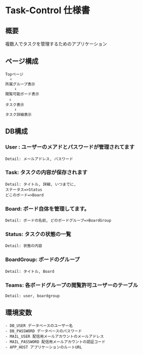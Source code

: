 # Task-Control 仕様書

## 概要
複数人でタスクを管理するためのアプリケーション

## ページ構成
	Topページ
	  ↓
	所属グループ表示
		↓
	閲覧可能ボード表示
	　↓
	タスク表示
		↓
	タスク詳細表示

## DB構成
### User : ユーザーのメアドとパスワードが管理されてます
	Detail: メールアドレス, パスワード 

### Task: タスクの内容が保存されます
	Detail: タイトル, 詳細, いつまでに, 
	ステータス=>Status
 	どこのボード=>Board

### Board: ボード自体を管理してます。
	Detail: ボードの名前, どのボードグループ=>BoardGroup

### Status: タスクの状態の一覧
	Detail: 状態の内容

### BoardGroup: ボードのグループ
	Detail: タイトル, Board

### Teams: 各ボードグループの閲覧許可ユーザーのテーブル
	Detail: user, boardgroup

## 環境変数
	- DB_USER データベースのユーザー名
	- DB_PASSWORD データベースのパスワード
	- MAIL_USER 配信用メールアカウントのメールアドレス
	- MAIL_PASSWORD 配信用メールアカウントの認証コード
	- APP_HOST アプリケーションのルートURL
